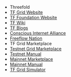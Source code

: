 * Threefold
 * [TF Grid Website](http://www.Threefold.io/)
 * [TF Foundation Website](http://www.Threefold.io/)
 * [TF Wiki](http://wiki.Threefold.io/)
 * [TF Blogs](https://blog.Threefold.io/)
 * [Conscious Internet Alliance](https://www.consciousinternet.org/index.html)
 * [Freeflow Nation](https://www.freeflownation.org/)
* TF Grid Marketplace
 * [Testnet Grid Marketplace](http://marketplace-testnet2.grid.tf/)
 * [Testnet Manual](http://manual-testnet.Threefold.io/)
 * [Mainnet Marketplace](http://marketplace.grid.tf/)
 * [Mainnet Manual](http://manual.Threefold.io)
 * [TF Grid Simulator](simulator_configure.md)